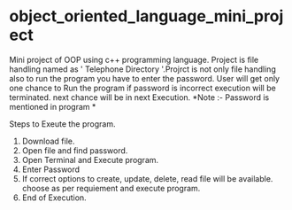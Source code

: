 # object_oriented_language_mini_project
Mini project of OOP using c++ programming language. Project is file handling named as ' Telephone Directory '.Projrct is not only file handling also to run the program you have to enter the password. User will get only one chance to Run the program if password is incorrect execution will be terminated. next chance will be in next Execution. *Note :- Password is mentioned in program *


Steps to Exeute the program.
1) Download file.
2) Open file and find password.
3) Open Terminal and Execute program.
4) Enter Password 
5) If correct options to create, update, delete, read file will be available. choose as per requiement and execute program.
6) End of Execution.
